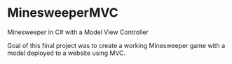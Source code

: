 # MinesweeperMVC
Minesweeper in C# with a Model View Controller

Goal of this final project was to create a working Minesweeper game with a model deployed to a website using MVC.

